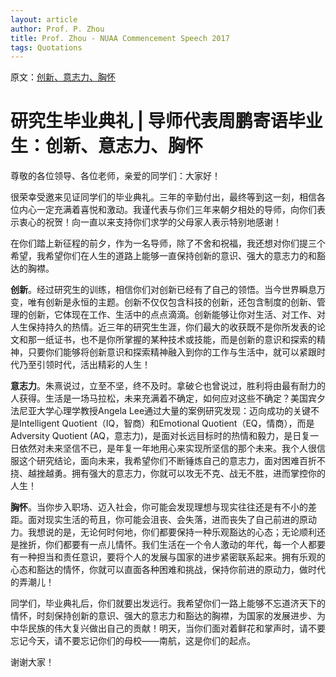 ```yaml
---
layout: article
author: Prof. P. Zhou
title: Prof. Zhou - NUAA Commencement Speech 2017
tags: Quotations
---
```

原文：[创新、意志力、胸怀](http://newsweb.nuaa.edu.cn/2017/0419/c242a41293/page.htm)

# 研究生毕业典礼 | 导师代表周鹏寄语毕业生：创新、意志力、胸怀

尊敬的各位领导、各位老师，亲爱的同学们：大家好！

很荣幸受邀来见证同学们的毕业典礼。三年的辛勤付出，最终等到这一刻，相信各位内心一定充满着喜悦和激动。我谨代表与你们三年来朝夕相处的导师，向你们表示衷心的祝贺！向一直以来支持你们求学的父母家人表示特别地感谢！ 

在你们踏上新征程的前夕，作为一名导师，除了不舍和祝福，我还想对你们提三个希望，我希望你们在人生的道路上能够一直保持创新的意识、强大的意志力的和豁达的胸襟。

**创新**。经过研究生的训练，相信你们对创新已经有了自己的领悟。当今世界瞬息万变，唯有创新是永恒的主题。创新不仅仅包含科技的创新，还包含制度的创新、管理的创新，它体现在工作、生活中的点点滴滴。创新能够让你对生活、对工作、对人生保持持久的热情。近三年的研究生生涯，你们最大的收获既不是你所发表的论文和那一纸证书，也不是你所掌握的某种技术或技能，而是创新的意识和探索的精神，只要你们能够将创新意识和探索精神融入到你的工作与生活中，就可以紧跟时代乃至引领时代，活出精彩的人生！

**意志力**。朱熹说过，立至不坚，终不及时。拿破仑也曾说过，胜利将由最有耐力的人获得。生活是一场马拉松，未来充满着不确定，如何应对这些不确定？美国宾夕法尼亚大学心理学教授Angela Lee通过大量的案例研究发现：迈向成功的关键不是Intelligent Quotient（IQ，智商）和Emotional Quotient（EQ，情商），而是Adversity Quotient (AQ，意志力)，是面对长远目标时的热情和毅力，是日复一日依然对未来坚信不已，是年复一年地用心来实现所坚信的那个未来。我个人很信服这个研究结论，面向未来，我希望你们不断锤炼自己的意志力，面对困难百折不挠、越挫越勇。拥有强大的意志力，你就可以攻无不克、战无不胜，进而掌控你的人生！

**胸怀**。当你步入职场、迈入社会，你可能会发现理想与现实往往还是有不小的差距。面对现实生活的苟且，你可能会沮丧、会失落，进而丧失了自己前进的原动力。我想说的是，无论何时何地，你们都要保持一种乐观豁达的心态；无论顺利还是挫折，你们都要有一点儿情怀。我们生活在一个令人激动的年代，每一个人都要有一种担当和责任意识，要将个人的发展与国家的进步紧密联系起来。拥有乐观的心态和豁达的情怀，你就可以直面各种困难和挑战，保持你前进的原动力，做时代的弄潮儿！

同学们，毕业典礼后，你们就要出发远行。我希望你们一路上能够不忘道济天下的情怀，时刻保持创新的意识、强大的意志力和豁达的胸襟，为国家的发展进步、为中华民族的伟大复兴做出自己的贡献！明天，当你们面对着鲜花和掌声时，请不要忘记今天，请不要忘记你们的母校——南航，这是你们的起点。

谢谢大家！
